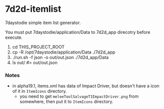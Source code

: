 7d2d-itemlist
=============

7daystodie simple item list generator.


You must put 7daystodie/application/Data to 7d2d_app direcotry before execute.

1. cd THIS_PROJECT_ROOT
2. cp -R /opt/7daystodie/application/Data ./7d2d_app
3. ./run.sh -f json -o out/out.json ./7d2d_app/Data
4. ls out/  #> out/out.json


### Notes
- in alpha19.1, items.xml has data of Impact Driver, but doesn't have a icon
  of it in `ItemIcons` directory.
  - you need to get `meleeToolSalvageT3ImpactDriver.png` from somewhere,
    then put it to `ItemIcons` directory.
